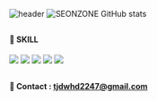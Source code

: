 ![header](https://capsule-render.vercel.app/api?type=waving&color=gradient&height=120&animation=fadeIn&section=footer&text=&fontAlign=70)
![SEONZONE GitHub stats](https://github-readme-stats.vercel.app/api?username=SEONZONE&show_icons=true&theme=default)




## 

#### :space_invader: SKILL

<img src="https://img.shields.io/badge/JAVA-007396?style=flat-square&logo=JAVA&logoColor=white"/> <img src="https://img.shields.io/badge/JAVASCRIPT-F7DF1E?style=flat-square&logo=JAVASCRIPT&logoColor=white"/> <img src="https://img.shields.io/badge/ORACLE-F80000?style=flat-square&logo=ORACLE&logoColor=white"/> <img src="https://img.shields.io/badge/Vue.Js-4FC08D?style=flat-square&logo=Vue.Js&logoColor=white"/> <img src="https://img.shields.io/badge/LINUX-FCC624?style=flat-square&logo=LINUX&logoColor=black">

## 

#### :e-mail: Contact : tjdwhd2247@gmail.com

## 
